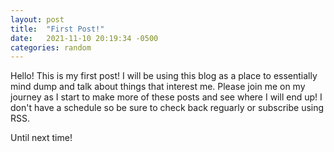```yaml
---
layout: post
title:  "First Post!"
date:   2021-11-10 20:19:34 -0500
categories: random
---
```

Hello! This is my first post! I will be using this blog as a place to essentially mind dump and talk about things that interest me. Please join me on my journey as I start to make more of these posts and see where I will end up! I don't have a schedule so be sure to check back reguarly or subscribe using RSS. 

Until next time!